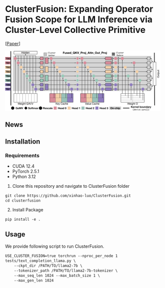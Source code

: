 # ClusterFusion: Expanding Operator Fusion Scope for LLM Inference via Cluster-Level Collective Primitive
[[Paper](https://arxiv.org/abs/2508.18850)]

![overview](assets/overview.png)

## News

## Installation

### Requirements
- CUDA 12.4  
- PyTorch 2.5.1  
- Python 3.12

1. Clone this repository and navigate to ClusterFusion folder
```
git clone https://github.com/xinhao-luo/ClusterFusion.git
cd clusterfusion
```

2. Install Package
```
pip install -e .
```

## Usage

We provide following script to run ClusterFusion.
```
USE_CLUSTER_FUSION=true torchrun --nproc_per_node 1 tests/text_completion_llama.py \
	--ckpt_dir /PATH/TO/llama2-7b \
	--tokenizer_path /PATH/TO/llama2-7b-tokenizer \
	--max_seq_len 1024 --max_batch_size 1 \
	--max_gen_len 1024
```

